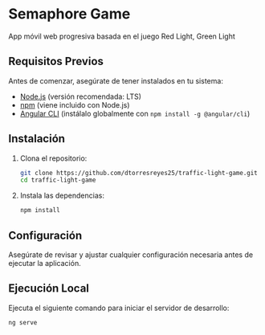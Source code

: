 # Semaphore Game

App móvil web progresiva basada en el juego Red Light, Green Light

## Requisitos Previos

Antes de comenzar, asegúrate de tener instalados en tu sistema:

- [Node.js](https://nodejs.org/) (versión recomendada: LTS)
- [npm](https://www.npmjs.com/) (viene incluido con Node.js)
- [Angular CLI](https://angular.io/cli) (instálalo globalmente con `npm install -g @angular/cli`)

## Instalación

1. Clona el repositorio:

    ```bash
    git clone https://github.com/dtorresreyes25/traffic-light-game.git
    cd traffic-light-game
    ```

2. Instala las dependencias:

    ```bash
    npm install
    ```

## Configuración

Asegúrate de revisar y ajustar cualquier configuración necesaria antes de ejecutar la aplicación.

## Ejecución Local

Ejecuta el siguiente comando para iniciar el servidor de desarrollo:

```bash
ng serve
